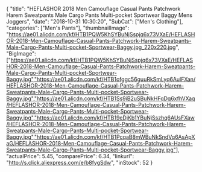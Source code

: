 {
	"title": "HEFLASHOR 2018 Men Camouflage Casual Pants Patchwork Harem Sweatpants Male Cargo Pants Multi-pocket Sportwear Baggy Mens Joggers",
	"date": "2018-10-31 10:30:20",
	"SubCat": ["Men's Clothing"],
	"categories": ["Men's Pants"],
	"thumbnailImage": "https://ae01.alicdn.com/kf/HTB1PQW5KhSYBuNjSspjq6x73VXaE/HEFLASHOR-2018-Men-Camouflage-Casual-Pants-Patchwork-Harem-Sweatpants-Male-Cargo-Pants-Multi-pocket-Sportwear-Baggy.jpg_220x220.jpg",
	"BigImage": ["https://ae01.alicdn.com/kf/HTB1PQW5KhSYBuNjSspjq6x73VXaE/HEFLASHOR-2018-Men-Camouflage-Casual-Pants-Patchwork-Harem-Sweatpants-Male-Cargo-Pants-Multi-pocket-Sportwear-Baggy.jpg","https://ae01.alicdn.com/kf/HTB1ofggc56guuRkSmLyq6AulFXan/HEFLASHOR-2018-Men-Camouflage-Casual-Pants-Patchwork-Harem-Sweatpants-Male-Cargo-Pants-Multi-pocket-Sportwear-Baggy.jpg","https://ae01.alicdn.com/kf/HTB1Ss9iB2uSBuNkHFqDq6xfhVXaq/HEFLASHOR-2018-Men-Camouflage-Casual-Pants-Patchwork-Harem-Sweatpants-Male-Cargo-Pants-Multi-pocket-Sportwear-Baggy.jpg","https://ae01.alicdn.com/kf/HTB19eDjKb1YBuNjSszhq6AUsFXaw/HEFLASHOR-2018-Men-Camouflage-Casual-Pants-Patchwork-Harem-Sweatpants-Male-Cargo-Pants-Multi-pocket-Sportwear-Baggy.jpg","https://ae01.alicdn.com/kf/HTB1PcqaB8mWBuNkSndVq6AsApXaG/HEFLASHOR-2018-Men-Camouflage-Casual-Pants-Patchwork-Harem-Sweatpants-Male-Cargo-Pants-Multi-pocket-Sportwear-Baggy.jpg"],
	"actualPrice": 5.45,
	"comparePrice": 6.34,
	"linkurl": "http://s.click.aliexpress.com/e/b8fygSdw",
	"inStock": 52
}
